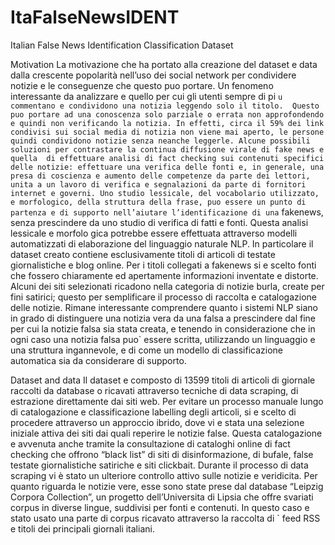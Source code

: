 # ItaFalseNewsIDENT
Italian False News Identification Classification Dataset


Motivation
La motivazione che ha portato alla creazione del dataset e data dalla crescente popolarità nell’uso dei social network per condividere notizie e le conseguenze che questo puo portare. Un fenomeno interessante da analizzare e quello per cui gli utenti sempre di pi ` u commentano e condividono una notizia leggendo solo il titolo. 
Questo puo portare ad una conoscenza solo parziale o errata non approfondendo e quindi non verificando la notizia. In effetti, circa il 59% dei link
condivisi sui social media di notizia non viene mai aperto, le persone quindi condividono notizie senza neanche leggerle.
Alcune possibili soluzioni per contrastare la continua diffusione virale di fake news e quella 
di effettuare analisi di fact checking sui contenuti specifici delle notizie: effettuare una verifica
delle fonti e, in generale, una presa di coscienza e aumento delle competenze da parte dei lettori,
unita a un lavoro di verifica e segnalazioni da parte di fornitori internet e governi.
Uno studio lessicale, del vocabolario utilizzato, e morfologico, della struttura della frase,
puo essere un punto di partenza e di supporto nell’aiutare l’identificazione di una ` fakenews,
senza prescindere da uno studio di verifica di fatti e fonti. Questa analisi lessicale e morfolo gica potrebbe essere effettuata attraverso modelli automatizzati di elaborazione del linguaggio
naturale NLP. In particolare il dataset creato contiene esclusivamente titoli di articoli di testate
giornalistiche e blog online. Per i titoli collegati a fakenews si e scelto fonti che fossero chiaramente ed apertamente informazioni inventate e distorte. Alcuni dei siti selezionati ricadono
nella categoria di notizie burla, create per fini satirici; questo per semplificare il processo di
raccolta e catalogazione delle notizie. Rimane interessante comprendere quanto i sistemi NLP
siano in grado di distinguere una notizia vera da una falsa a prescindere dal fine per cui la notizie falsa sia stata creata, e tenendo in considerazione che in ogni caso una notizia falsa puo`
essere scritta, utilizzando un linguaggio e una struttura ingannevole, e di come un modello di
classificazione automatica sia da considerare di supporto.

Dataset and data
Il dataset e composto di 13599 titoli di articoli di giornale raccolti da database o ricavati attraverso tecniche di data scraping, di estrazione direttamente dai siti web. Per evitare un processo
manuale lungo di catalogazione e classificazione labelling degli articoli, si e scelto di procedere attraverso un approccio ibrido, dove vi e stata una selezione iniziale attiva dei siti dai quali reperire le notizie false. Questa catalogazione e avvenuta anche tramite la consultazione di 
cataloghi online di fact checking che offrono “black list” di siti di disinformazione, di bufale,
false testate giornalistiche satiriche e siti clickbait. Durante il processo di data scraping vi è
stato un ulteriore controllo attivo sulle notizie e veridicita. Per quanto riguarda le notizie vere,
esse sono state prese dal database “Leipzig Corpora Collection”, un progetto dell’Universita di 
Lipsia che offre svariati corpus in diverse lingue, suddivisi per fonti e contenuti. In questo caso
e stato usato una parte di corpus ricavato attraverso la raccolta di ` feed RSS e titoli dei principali
giornali italiani.


